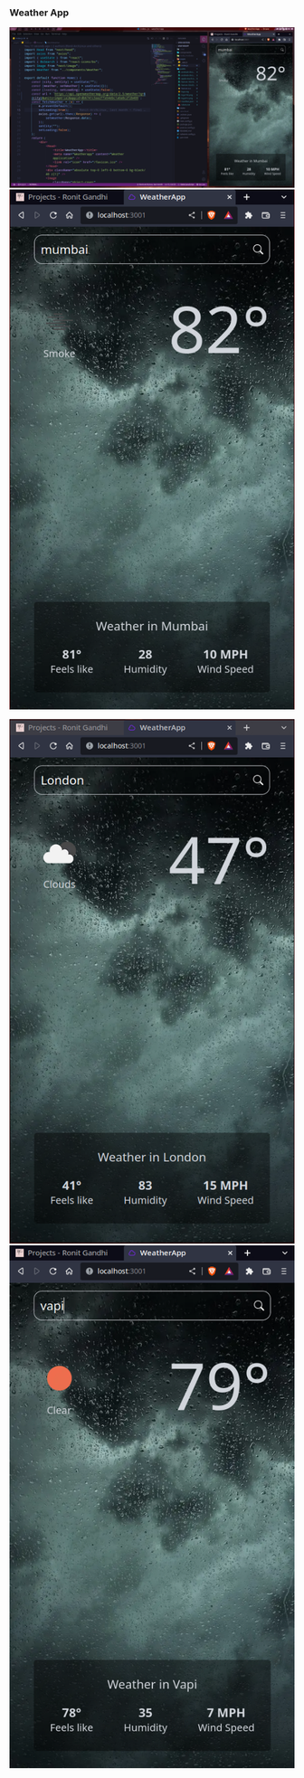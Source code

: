 ### Weather App

![weathermain](/gitassest/fullscreen.png)
![weathervapi](/gitassest/mumbai.png)

![weathermain](/gitassest/london.png)
![weathermain](/gitassest/vapi.png)
